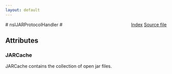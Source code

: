 ```yaml
---
layout: default
---
```

<div class='links' style='float:right'><a href="../index.html">Index</a>
<a href="http://dxr.mozilla.org/mozilla-central/source/modules/libjar/nsIJARProtocolHandler.idl">Source file</a>
</div>
# nsIJARProtocolHandler #

## Attributes ##

### JARCache ###
  
JARCache contains the collection of open jar files.  
  

